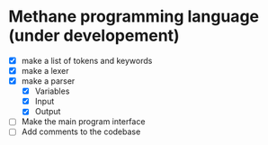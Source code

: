 # Methane programming language (under developement)

- [x] make a list of tokens and keywords
- [x] make a lexer
- [x] make a parser
  - [x] Variables
  - [x] Input
  - [x] Output
- [ ] Make the main program interface
- [ ] Add comments to the codebase

